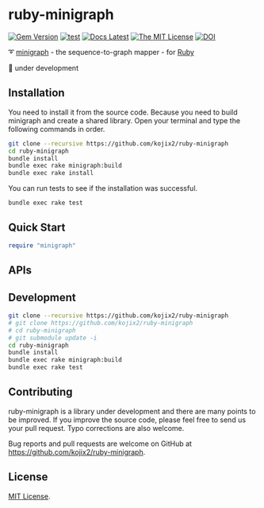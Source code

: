 # ruby-minigraph

[![Gem Version](https://badge.fury.io/rb/ruby-minigraph.svg)](https://badge.fury.io/rb/ruby-minigraph)
[![test](https://github.com/kojix2/ruby-minigraph/actions/workflows/ci.yml/badge.svg)](https://github.com/kojix2/ruby-minigraph/actions/workflows/ci.yml)
[![Docs Latest](https://img.shields.io/badge/docs-latest-blue.svg)](https://kojix2.github.io/ruby-minigraph/)
[![The MIT License](https://img.shields.io/badge/license-MIT-blue.svg)](LICENSE.txt)
[![DOI](https://zenodo.org/badge/339645970.svg)](https://zenodo.org/badge/latestdoi/339645970)

:curly_loop: [minigraph](https://github.com/lh3/minigraph) - the sequence-to-graph mapper - for [Ruby](https://github.com/ruby/ruby)

:construction: under development

## Installation

You need to install it from the source code. Because you need to build minigraph and create a shared library. Open your terminal and type the following commands in order. 

```sh
git clone --recursive https://github.com/kojix2/ruby-minigraph
cd ruby-minigraph
bundle install
bundle exec rake minigraph:build
bundle exec rake install
```

You can run tests to see if the installation was successful. 

```
bundle exec rake test
```

## Quick Start

```ruby
require "minigraph"
```

## APIs

## Development

```sh
git clone --recursive https://github.com/kojix2/ruby-minigraph
# git clone https://github.com/kojix2/ruby-minigraph
# cd ruby-minigraph
# git submodule update -i
cd ruby-minigraph
bundle install
bundle exec rake minigraph:build
bundle exec rake test
```

## Contributing

ruby-minigraph is a library under development and there are many points to be improved. 
If you improve the source code, please feel free to send us your pull request. 
Typo corrections are also welcome. 

Bug reports and pull requests are welcome on GitHub at https://github.com/kojix2/ruby-minigraph.

## License

[MIT License](https://opensource.org/licenses/MIT).
